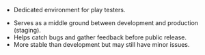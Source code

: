 * Dedicated environment for play testers.
- Serves as a middle ground between development and production (staging).
- Helps catch bugs and gather feedback before public release.
- More stable than development but may still have minor issues.